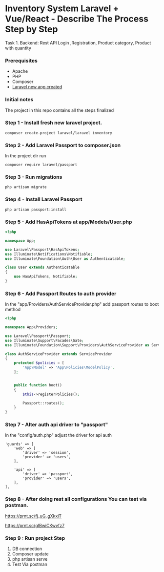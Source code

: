 # Inventory System Laravel + Vue/React - Describe The Process Step by Step
Task 1. Backend:  Rest API Login ,Registration, Product category, Product with quantity

### Prerequisites
* Apache
* PHP
* Composer
* [Laravel new app created](https://github.com/cantellir/laravel-new-app)

### Initial notes
The project in this repo contains all the steps finalized

### Step 1 - Install fresh new laravel project.
```
composer create-project laravel/laravel inventory

```

### Step 2 - Add Laravel Passport to composer.json
In the project dir run
```
composer require laravel/passport
```

### Step 3 - Run migrations
```
php artisan migrate
```

### Step 4 - Install Laravel Passport
```
php artisan passport:install
```

### Step 5 - Add HasApiTokens at app/Models/User.php
```php
<?php

namespace App;

use Laravel\Passport\HasApiTokens;
use Illuminate\Notifications\Notifiable;
use Illuminate\Foundation\Auth\User as Authenticatable;

class User extends Authenticatable
{
    use HasApiTokens, Notifiable;   
}
```

### Step 6 - Add Passport Routes to auth provider
In the "app/Providers/AuthServiceProvider.php" add passport routes to boot method
```php
<?php

namespace App\Providers;

use Laravel\Passport\Passport;
use Illuminate\Support\Facades\Gate;
use Illuminate\Foundation\Support\Providers\AuthServiceProvider as ServiceProvider;

class AuthServiceProvider extends ServiceProvider
{
    protected $policies = [
        'App\Model' => 'App\Policies\ModelPolicy',
    ];


    public function boot()
    {
        $this->registerPolicies();

        Passport::routes();
    }
}
```

### Step 7 - Alter auth api driver to "passport"
In the "config/auth.php" adjust the driver for api auth
```
'guards' => [
    'web' => [
        'driver' => 'session',
        'provider' => 'users',
    ],

    'api' => [
        'driver' => 'passport',
        'provider' => 'users',
    ],
],
```


### Step 8 - After doing rest all configurations You can test via postman.
https://prnt.sc/fj_uG_gXkxiT


https://prnt.sc/gIBwiCKwvfz7


### Step 9 :  Run project Step 
 1. DB connection
 2. Composer update
 3. php artisan serve
 4. Test Via postman

